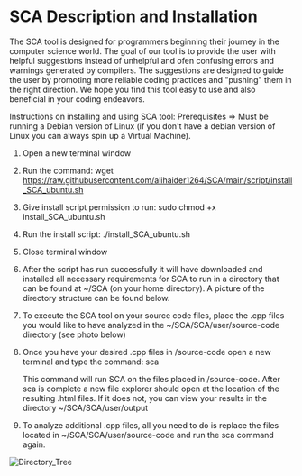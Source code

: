 # SCA Description and Installation

The SCA tool is designed for programmers beginning their journey in the computer science world. The goal
of our tool is to provide the user with helpful suggestions instead of unhelpful and ofen confusing errors
and warnings generated by compilers. The suggestions are designed to guide the user by promoting more 
reliable coding practices and "pushing" them in the right direction. We hope you find this tool easy 
to use and also beneficial in your coding endeavors.

Instructions on installing and using SCA tool:
Prerequisites => Must be running a Debian version of Linux 
                 (if you don't have a debian version of Linux you can always spin up a Virtual Machine).

1. Open a new terminal window
2. Run the command: wget https://raw.githubusercontent.com/alihaider1264/SCA/main/script/install_SCA_ubuntu.sh
3. Give install script permission to run: sudo chmod +x install_SCA_ubuntu.sh
4. Run the install script: ./install_SCA_ubuntu.sh
5. Close terminal window
6. After the script has run successfully it will have downloaded and installed all necessary requirements for
   SCA to run in a directory that can be found at ~/SCA (on your home directory). A picture of the directory
   structure can be found below.
7. To execute the SCA tool on your source code files, place the .cpp files you would like to have analyzed
   in the ~/SCA/SCA/user/source-code directory (see photo below)
8. Once you have your desired .cpp files in /source-code open a new terminal and type the command: sca

   This command will run SCA on the files placed in /source-code. After sca is complete a new file explorer
   should open at the location of the resulting .html files. If it does not, you can view your results in 
   the directory ~/SCA/SCA/user/output
9. To analyze additional .cpp files, all you need to do is replace the files located in ~/SCA/SCA/user/source-code
   and run the sca command again.

![Directory_Tree](https://user-images.githubusercontent.com/64028736/140849179-40abb7ef-75b9-4ca8-b878-4b4665f5fedd.JPG)



